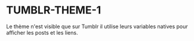 # TUMBLR-THEME-1

Le thème n'est visible que sur Tumblr il utilise leurs variables natives pour afficher les posts et les liens.
